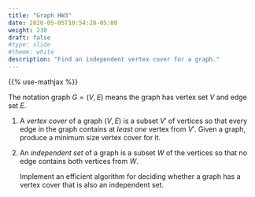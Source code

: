 ```yaml
---
title: "Graph HW3"
date: 2020-05-05T10:54:28-05:00
weight: 230
draft: false
#type: slide
#theme: white
description: "Find an independent vertex cover for a graph."
---
```

{{% use-mathjax %}}

The notation graph $G=(V,E)$ means the graph has vertex set $V$ and
edge set $E$.

1. A _vertex cover_ of a graph $(V,E)$ is a subset $V'$ of vertices so that every
   edge in the graph contains at _least one_ vertex from $V'$. Given a
   graph, produce a minimum size vertex cover for it.
   
2. An _independent set_ of a graph is a subset $W$ of the vertices
   so that no edge contains both vertices from $W$. 
   
   Implement an efficient algorithm for deciding whether a graph has a
   vertex cover that is also an independent set.
